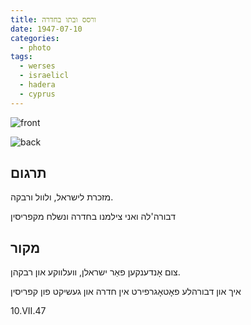 ```yaml
---
title: ורסס ובתו בחדרה
date: 1947-07-10
categories:
  - photo
tags:
  - werses
  - israelicl
  - hadera
  - cyprus
---
```


![front](/pupko-papers/assets/images/1947-07-10-werses-dvora-1.jpg)

![back](/pupko-papers/assets/images/1947-07-10-werses-dvora-2.jpg)

## תרגום
מזכרת לישראל, ולוול ורבקה.

דבורה'לה ואני צילמנו בחדרה
ונשלח מקפריסין

## מקור
צום אָנדענקען
פאַר ישראלן,
װעלװקע און רבקהן.

איך און דבורהלע פאָטאָגרפירט אין חדרה
און געשיקט פון קפריסין

10.VII.47
